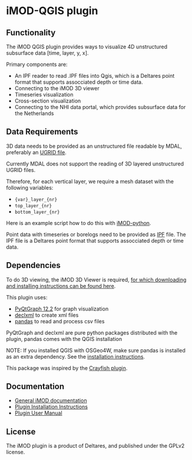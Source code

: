 # iMOD-QGIS plugin

## Functionality
The iMOD QGIS plugin provides ways to visualize 4D unstructured subsurface data [time, layer, y, x].

Primary components are:

* An IPF reader to read .IPF files into Qgis, which is a Deltares point format that supports assocciated depth or time data.
* Connecting to the iMOD 3D viewer
* Timeseries visualization
* Cross-section visualization
* Connecting to the NHI data portal, which provides subsurface data for the Netherlands

## Data Requirements
3D data needs to be provided as an unstructured file readable by MDAL, 
preferably an 
[UGRID file](https://ugrid-conventions.github.io/ugrid-conventions/). 

Currently MDAL does not support the reading of 3D layered unstructured UGRID files.

Therefore, for each vertical layer, 
we require a mesh dataset with the following variables:

* `{var}_layer_{nr}` 
* `top_layer_{nr}`
* `bottom_layer_{nr}` 

Here is an example script how to do this with 
[iMOD-python](https://gitlab.com/deltares/imod/imod-python/-/snippets/2111702).

Point data with timeseries or borelogs need to be provided as 
[IPF](https://content.oss.deltares.nl/imod/iMOD_Manual_actual/imod-um-IPF-files.html#autosec-591) file.
The IPF file is a Deltares point format that supports assocciated depth or 
time data.

## Dependencies 
To do 3D viewing, the iMOD 3D Viewer is required,
[for which downloading and installing instructions can be found here](https://deltares.github.io/iMOD-Documentation/viewer_install.html).

This plugin uses:

* [PyQtGraph 12.2](https://www.pyqtgraph.org/) for graph visualization
* [declxml](https://declxml.readthedocs.io/en/latest/) to create xml files
* [pandas](https://pandas.pydata.org/) to read and process csv files

PyQtGraph and declxml are pure python packages distributed with the plugin,
pandas comes with the QGIS installation 

NOTE: If you installed QGIS with OSGeo4W, make sure pandas is installed as an extra dependency.
See the [installation instructions](https://deltares.github.io/iMOD-Documentation/qgis_install.html).

This package was inspired by the [Crayfish plugin](https://github.com/lutraconsulting/qgis-crayfish-plugin/tree/master/crayfish).

## Documentation

* [General iMOD documentation](https://deltares.github.io/iMOD-Documentation/index.html)
* [Plugin Installation Instructions](https://deltares.github.io/iMOD-Documentation/qgis_install.html)
* [Plugin User Manual](https://deltares.github.io/iMOD-Documentation/qgis_index.html)

## License
The iMOD plugin is a product of Deltares, and published under the GPLv2 license.
